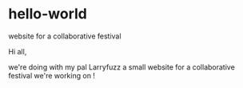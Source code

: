 # hello-world
website for a collaborative festival

Hi all,

we're doing with my pal Larryfuzz a small website for a collaborative festival we're working on !
